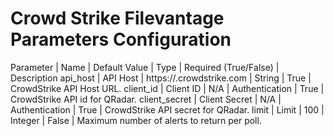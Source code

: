 # Crowd Strike Filevantage Parameters Configuration
Parameter           |   Name    |   Default Value |   Type    |   Required (True/False)   |   Description
api_host            |   API Host    |   https://<your company>.crowdstrike.com  |   String  |   True    |   CrowdStrike API Host URL.
client_id           |   Client ID   | N/A | Authentication  |   True    |   CrowdStrike API id for QRadar.
client_secret       |   Client Secret   |   N/A |   Authentication  |   True    |   CrowdStrike API secret for QRadar.
limit               |   Limit | 100 |   Integer |   False   |   Maximum number of alerts to return per poll.